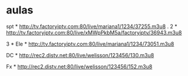 # aulas
spt * http://tv.factoryiptv.com:80/live/mariana1/1234/37255.m3u8
.
2 * http://tv.factoryiptv.com:80/live/xMWpPkbM5a/factoryiptv/36943.m3u8

3 * 
Ele * http://tv.factoryiptv.com:80/live/mariana1/1234/73051.m3u8

DC * http://rec2.distv.net:80/live/welisson/123456/130.m3u8

Fx * http://rec2.distv.net:80/live/welisson/123456/152.m3u8
